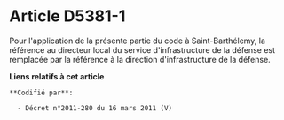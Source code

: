 # Article D5381-1

Pour l'application de la présente partie du code à Saint-Barthélemy, la référence au directeur local du service
d'infrastructure de la défense est remplacée par la référence à la direction d'infrastructure de la défense.

**Liens relatifs à cet article**

	**Codifié par**:

	  - Décret n°2011-280 du 16 mars 2011 (V)
